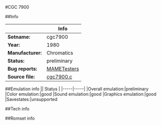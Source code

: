 #CGC 7900

##Info

||Info|
|-----|-----|
|**Setname:**|cgc7900
|**Year:**|1980
|**Manufacturer:**|Chromatics
|**Status:**|preliminary
|**Bug reports:**|[MAMETesters](http://mametesters.org/view_all_set.php?type=1&temporary=y&search=cgc7900.c)
|**Source file:**|[cgc7900.c](https://github.com/mamedev/mame/blob/master/src/mess/drivers/cgc7900.c)

##Emulation info
|| Status |
|-----|-----|
|Overall emulation:|preliminary
|Color emulation:|good
|Sound emulation:|good
|Graphics emulation:|good
|Savestates:|unsupported

##Tech info

##Romset info

<!--- START OF EDITED COMMENT DO NOT TOUCH TEXT ABOVE-->
